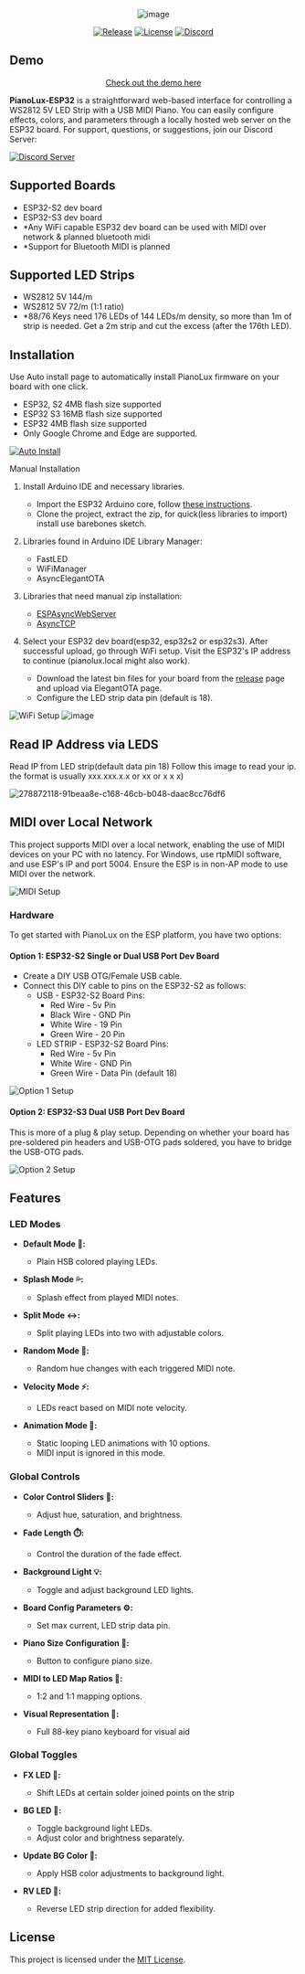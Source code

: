 <div align="center">

![image](https://github.com/serifpersia/pianolux-esp32/assets/62844718/df9e1fc6-df19-40de-a04f-9b182e3790de)

[![Release](https://img.shields.io/github/release/serifpersia/pianolux-esp32.svg?style=flat-square)](https://github.com/serifpersia/pianolux-esp32/releases)
[![License](https://img.shields.io/github/license/serifpersia/pianolux-esp32?color=blue&style=flat-square)](https://raw.githubusercontent.com/serifpersia/pianolux-esp32/master/LICENSE)
[![Discord](https://img.shields.io/discord/1077195120950120458.svg?colorB=blue&label=discord&style=flat-square)](https://discord.gg/MAypyD7k86)
</div>

## Demo
<div align="center">
   
[Check out the demo here](https://github.com/serifpersia/pianolux-esp32/assets/62844718/48c77c5e-b7bd-4edb-aa62-6e316cbeebec)
</div>

**PianoLux-ESP32** is a straightforward web-based interface for controlling a WS2812 5V LED Strip with a USB MIDI Piano. You can easily configure effects, colors, and parameters through a locally hosted web server on the ESP32 board.
For support, questions, or suggestions, join our Discord Server:

[![Discord Server](https://discordapp.com/api/guilds/1077195120950120458/widget.png?style=banner2)](https://discord.gg/MAypyD7k86)
## Supported Boards
- ESP32-S2 dev board
- ESP32-S3 dev board
- *Any WiFi capable ESP32 dev board can be used with MIDI over network & planned bluetooth midi
- *Support for Bluetooth MIDI is planned

## Supported LED Strips
- WS2812 5V 144/m
- WS2812 5V 72/m (1:1 ratio)
- *88/76 Keys need 176 LEDs of 144 LEDs/m density, so more than 1m of strip is needed. Get a 2m strip and cut the excess (after the 176th LED).

## Installation
Use Auto install page to automatically install PianoLux firmware on your board with one click.
- ESP32, S2 4MB flash size supported
- ESP32 S3 16MB flash size supported
- ESP32 4MB flash size supported
- Only Google Chrome and Edge are supported.

[![Auto Install](https://img.shields.io/badge/Auto-%20Install-blue?style=flat-square)](https://serifpersia.github.io/pianolux-esp32/)

Manual Installation

1. Install Arduino IDE and necessary libraries.
   - Import the ESP32 Arduino core, follow [these instructions](https://docs.espressif.com/projects/arduino-esp32/en/latest/installing.html).
   - Clone the project, extract the zip, for quick(less libraries to import) install use barebones sketch.

2. Libraries found in Arduino IDE Library Manager:
   - FastLED
   - WiFiManager
   - AsyncElegantOTA

3. Libraries that need manual zip installation:
   - [ESPAsyncWebServer](https://github.com/me-no-dev/ESPAsyncWebServer)
   - [AsyncTCP](https://github.com/me-no-dev/AsyncTCP)

4. Select your ESP32 dev board(esp32, esp32s2 or esp32s3). After successful upload, go through WiFi setup. Visit the ESP32's IP address to continue (pianolux.local might also work).
   - Download the latest bin files for your board from the [release](https://github.com/serifpersia/pianolux-esp32/releases/tag/latest) page and upload via ElegantOTA page.
   - Configure the LED strip data pin (default is 18).

![WiFi Setup](https://github.com/serifpersia/pianolux-esp32/assets/62844718/2f00777b-a9aa-476f-b022-fb964bd11fd5)
![image](https://github.com/serifpersia/pianolux-esp32/assets/62844718/10bee33d-2ba6-42b8-a66d-34b45768c436)

## Read IP Address via LEDS
Read IP from LED strip(default data pin 18)
Follow this image to read your ip. the format is usually xxx.xxx.x.x or xx or x x x)

![278872118-91beaa8e-c168-46cb-b048-daac8cc76df6](https://github.com/serifpersia/pianolux-esp32/assets/62844718/3bd11a11-d939-49d8-b532-466c98aa4975)

## MIDI over Local Network
This project supports MIDI over a local network, enabling the use of MIDI devices on your PC with no latency. For Windows, use rtpMIDI software, and use ESP's IP and port 5004. Ensure the ESP is in non-AP mode to use MIDI over the network.

![MIDI Setup](https://github.com/serifpersia/pianolux-esp32/assets/62844718/607b969f-22e1-47f6-ab7a-4f76f3074b41)

### Hardware
To get started with PianoLux on the ESP platform, you have two options:

#### Option 1: ESP32-S2 Single or Dual USB Port Dev Board
- Create a DIY USB OTG/Female USB cable.
- Connect this DIY cable to pins on the ESP32-S2 as follows:
  - USB - ESP32-S2 Board Pins:
    - Red Wire - 5v Pin
    - Black Wire - GND Pin
    - White Wire - 19 Pin
    - Green Wire - 20 Pin
  - LED STRIP - ESP32-S2 Board Pins:
    - Red Wire - 5v Pin
    - White Wire - GND Pin
    - Green Wire - Data Pin (default 18)

![Option 1 Setup](https://github.com/serifpersia/pianolux-esp32/assets/62844718/cea8ebeb-09c5-46e9-a028-67c5447ad0f3)
#### Option 2: ESP32-S3 Dual USB Port Dev Board
This is more of a plug & play setup. Depending on whether your board has pre-soldered pin headers and USB-OTG pads soldered, you have to bridge the USB-OTG pads.

![Option 2 Setup](https://github.com/serifpersia/pianolux-esp32/assets/62844718/a089640f-113e-47b1-8c88-8e38e4728295)

## Features
### LED Modes
- **Default Mode 🎹:**
  - Plain HSB colored playing LEDs.

- **Splash Mode 💦:**
  - Splash effect from played MIDI notes.

- **Split Mode ↔️:**
  - Split playing LEDs into two with adjustable colors.

- **Random Mode 🎲:**
  - Random hue changes with each triggered MIDI note.

- **Velocity Mode ⚡:**
  - LEDs react based on MIDI note velocity.

- **Animation Mode 🎥:**
  - Static looping LED animations with 10 options.
  - MIDI input is ignored in this mode.

### Global Controls

- **Color Control Sliders 🌈:**
  - Adjust hue, saturation, and brightness.

- **Fade Length ⏱️:**
  - Control the duration of the fade effect.

- **Background Light 💡:**
  - Toggle and adjust background LED lights.

- **Board Config Parameters ⚙️:**
  - Set max current, LED strip data pin.

- **Piano Size Configuration 🎹:**
  - Button to configure piano size.

- **MIDI to LED Map Ratios 🎵:**
  - 1:2 and 1:1 mapping options.

- **Visual Representation 🎨:**
  - Full 88-key piano keyboard for visual aid
### Global Toggles
- **FX LED 🔀:**
  - Shift LEDs at certain solder joined points on the strip

- **BG LED 🌌:**
  - Toggle background light LEDs.
  - Adjust color and brightness separately.

- **Update BG Color 🔄:**
  - Apply HSB color adjustments to background light.

- **RV LED 🔁:**
  - Reverse LED strip direction for added flexibility.
 
## License

This project is licensed under the [MIT License](LICENSE).

